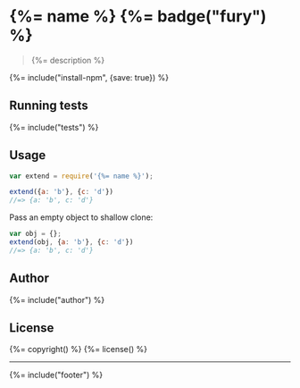 # {%= name %} {%= badge("fury") %}

> {%= description %}

{%= include("install-npm", {save: true}) %}

## Running tests
{%= include("tests") %}

## Usage

```js
var extend = require('{%= name %}');

extend({a: 'b'}, {c: 'd'})
//=> {a: 'b', c: 'd'}
```

Pass an empty object to shallow clone:

```js
var obj = {};
extend(obj, {a: 'b'}, {c: 'd'})
//=> {a: 'b', c: 'd'}
```

## Author
{%= include("author") %}

## License
{%= copyright() %}
{%= license() %}

***

{%= include("footer") %}